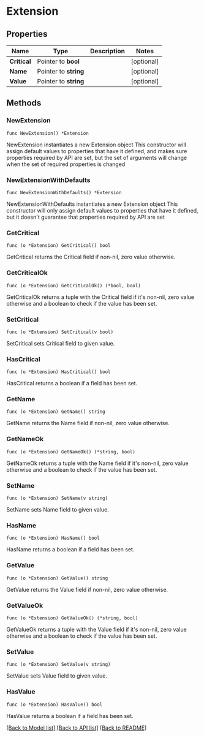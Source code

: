 # Extension

## Properties

Name | Type | Description | Notes
------------ | ------------- | ------------- | -------------
**Critical** | Pointer to **bool** |  | [optional] 
**Name** | Pointer to **string** |  | [optional] 
**Value** | Pointer to **string** |  | [optional] 

## Methods

### NewExtension

`func NewExtension() *Extension`

NewExtension instantiates a new Extension object
This constructor will assign default values to properties that have it defined,
and makes sure properties required by API are set, but the set of arguments
will change when the set of required properties is changed

### NewExtensionWithDefaults

`func NewExtensionWithDefaults() *Extension`

NewExtensionWithDefaults instantiates a new Extension object
This constructor will only assign default values to properties that have it defined,
but it doesn't guarantee that properties required by API are set

### GetCritical

`func (o *Extension) GetCritical() bool`

GetCritical returns the Critical field if non-nil, zero value otherwise.

### GetCriticalOk

`func (o *Extension) GetCriticalOk() (*bool, bool)`

GetCriticalOk returns a tuple with the Critical field if it's non-nil, zero value otherwise
and a boolean to check if the value has been set.

### SetCritical

`func (o *Extension) SetCritical(v bool)`

SetCritical sets Critical field to given value.

### HasCritical

`func (o *Extension) HasCritical() bool`

HasCritical returns a boolean if a field has been set.

### GetName

`func (o *Extension) GetName() string`

GetName returns the Name field if non-nil, zero value otherwise.

### GetNameOk

`func (o *Extension) GetNameOk() (*string, bool)`

GetNameOk returns a tuple with the Name field if it's non-nil, zero value otherwise
and a boolean to check if the value has been set.

### SetName

`func (o *Extension) SetName(v string)`

SetName sets Name field to given value.

### HasName

`func (o *Extension) HasName() bool`

HasName returns a boolean if a field has been set.

### GetValue

`func (o *Extension) GetValue() string`

GetValue returns the Value field if non-nil, zero value otherwise.

### GetValueOk

`func (o *Extension) GetValueOk() (*string, bool)`

GetValueOk returns a tuple with the Value field if it's non-nil, zero value otherwise
and a boolean to check if the value has been set.

### SetValue

`func (o *Extension) SetValue(v string)`

SetValue sets Value field to given value.

### HasValue

`func (o *Extension) HasValue() bool`

HasValue returns a boolean if a field has been set.


[[Back to Model list]](../README.md#documentation-for-models) [[Back to API list]](../README.md#documentation-for-api-endpoints) [[Back to README]](../README.md)


